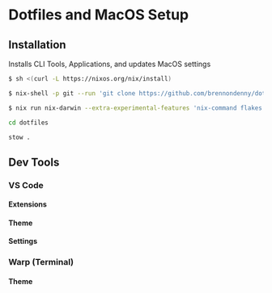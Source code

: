 # Dotfiles and MacOS Setup

## Installation
Installs CLI Tools, Applications, and updates MacOS settings

```zsh
$ sh <(curl -L https://nixos.org/nix/install)
```
```zsh
$ nix-shell -p git --run 'git clone https://github.com/brennondenny/dotfiles.git dotfiles'
```
```zsh
$ nix run nix-darwin --extra-experimental-features 'nix-command flakes' -- switch --flake ~/dotfiles/nix/darwin#based
```
```zsh
cd dotfiles
```
```zsh
stow .
```

## Dev Tools


### VS Code

#### Extensions
#### Theme
#### Settings

### Warp (Terminal)
#### Theme
